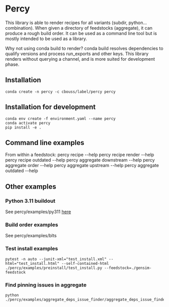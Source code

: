# Percy

  This library is able to render recipes for all variants (subdir, python... combination). 
  When given a directory of feedstocks (aggregate), it can produce a rough build order.
  It can be used as a command line tool but is mostly intended to be used as a library.
  
  Why not using conda build to render? 
  conda build resolves dependencies to qualify versions and process run_exports and other keys.
  This library renders without querying a channel, and is more suited for development phase.


  ## Installation

    conda create -n percy -c cbouss/label/percy percy
  
  ## Installation for development
  
    conda env create -f environment.yaml --name percy
    conda activate percy
    pip install -e .   

  ## Command line examples

  From within a feedstock:
    percy recipe --help
    percy recipe render --help
    percy recipe outdated --help
    percy aggregate downstream --help
    percy aggregate order --help
    percy aggregate upstream --help
    percy aggregate outdated --help

  ## Other examples
  
  ### Python 3.11 buildout

  See percy/examples/py311 [here](percy/examples/py311/README.md)

  ### Build order examples

  See percy/examples/blts

  ### Test install examples

    pytest -n auto --junit-xml="test_install.xml" --html="test_install.html" --self-contained-html ./percy/examples/preinstall/test_install.py --feedstock=./gensim-feedstock


  ### Find pinning issues in aggregate

    python ./percy/examples/aggregate_deps_issue_finder/aggregate_deps_issue_finder.py
